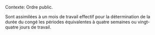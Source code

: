 Contexte: Ordre public.

Sont assimilées à un mois de travail effectif pour la détermination de la durée du congé les périodes équivalentes à quatre semaines ou vingt-quatre jours de travail.